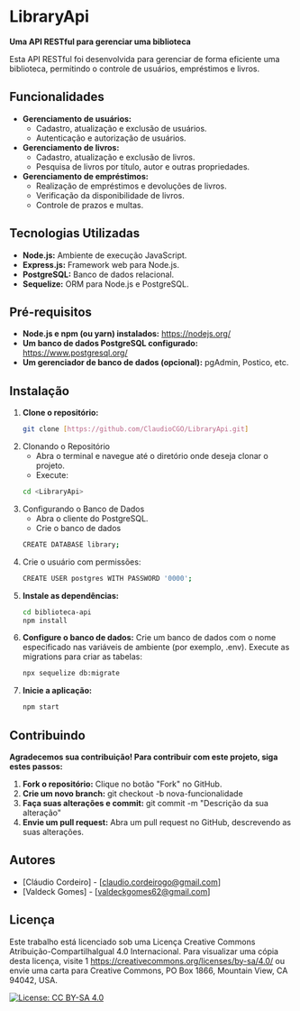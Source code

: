 # LibraryApi

**Uma API RESTful para gerenciar uma biblioteca**

Esta API RESTful foi desenvolvida para gerenciar de forma eficiente uma biblioteca, permitindo o controle de usuários, empréstimos e livros.

## Funcionalidades

* **Gerenciamento de usuários:**
    * Cadastro, atualização e exclusão de usuários.
    * Autenticação e autorização de usuários.
* **Gerenciamento de livros:**
    * Cadastro, atualização e exclusão de livros.
    * Pesquisa de livros por título, autor e outras propriedades.
* **Gerenciamento de empréstimos:**
    * Realização de empréstimos e devoluções de livros.
    * Verificação da disponibilidade de livros.
    * Controle de prazos e multas.

## Tecnologias Utilizadas
* **Node.js:** Ambiente de execução JavaScript.
* **Express.js:** Framework web para Node.js.
* **PostgreSQL:** Banco de dados relacional.
* **Sequelize:** ORM para Node.js e PostgreSQL.

## Pré-requisitos
* **Node.js e npm (ou yarn) instalados:** https://nodejs.org/
* **Um banco de dados PostgreSQL configurado:** https://www.postgresql.org/
* **Um gerenciador de banco de dados (opcional):** pgAdmin, Postico, etc.

## Instalação
1. **Clone o repositório:**
   ```bash
   git clone [https://github.com/ClaudioCGO/LibraryApi.git]

2. Clonando o Repositório
      * Abra o terminal e navegue até o diretório onde deseja clonar o projeto.
      * Execute:
      ```Bash
      cd <LibraryApi>

3. Configurando o Banco de Dados
      * Abra o cliente do PostgreSQL.
      * Crie o banco de dados
      ```Bash
      CREATE DATABASE library;

4. Crie o usuário com permissões:
      ```Bash
      CREATE USER postgres WITH PASSWORD '0000';
      

5. **Instale as dependências:**
   ```Bash
   cd biblioteca-api
   npm install

6. **Configure o banco de dados:**
   Crie um banco de dados com o nome especificado nas variáveis de ambiente (por exemplo, .env).
   Execute as migrations para criar as tabelas:
   ```Bash
   npx sequelize db:migrate

7. **Inicie a aplicação:**
   ```Bash
   npm start

## Contribuindo

**Agradecemos sua contribuição! Para contribuir com este projeto, siga estes passos:**

1. **Fork o repositório:** Clique no botão "Fork" no GitHub.
2. **Crie um novo branch:** git checkout -b nova-funcionalidade
3. **Faça suas alterações e commit:** git commit -m "Descrição da sua alteração"
4. **Envie um pull request:** Abra um pull request no GitHub, descrevendo as suas alterações.

## Autores

* [Cláudio Cordeiro] - [claudio.cordeirogo@gmail.com]
* [Valdeck Gomes] - [valdeckgomes62@gmail.com]

## Licença

Este trabalho está licenciado sob uma Licença Creative Commons Atribuição-CompartilhaIgual 4.0 Internacional. Para visualizar uma cópia desta licença, visite 1  https://creativecommons.org/licenses/by-sa/4.0/ ou envie uma carta para Creative Commons, PO Box 1866, Mountain View, CA 94042, USA.

[![License: CC BY-SA 4.0](https://img.shields.io/badge/License-CC%20BY-SA%4.0-lightblue.svg)](https://creativecommons.org/licenses/by-sa/4.0/)
